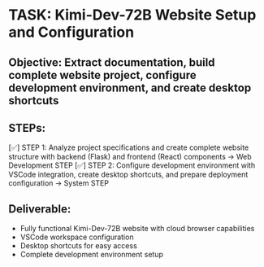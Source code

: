 # TASK: Kimi-Dev-72B Website Setup and Configuration

## Objective: Extract documentation, build complete website project, configure development environment, and create desktop shortcuts

## STEPs:
[✅] STEP 1: Analyze project specifications and create complete website structure with backend (Flask) and frontend (React) components → Web Development STEP
[✅] STEP 2: Configure development environment with VSCode integration, create desktop shortcuts, and prepare deployment configuration → System STEP

## Deliverable: 
- Fully functional Kimi-Dev-72B website with cloud browser capabilities
- VSCode workspace configuration 
- Desktop shortcuts for easy access
- Complete development environment setup
